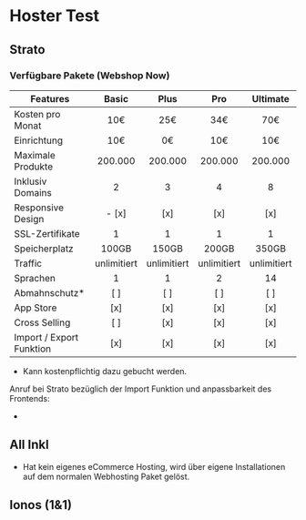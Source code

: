 # Hoster Test

## Strato

### Verfügbare Pakete (Webshop Now)

| Features                 |    Basic    |    Plus     |     Pro     |  Ultimate   |
| ------------------------ | :---------: | :---------: | :---------: | :---------: |
| Kosten pro Monat         |     10€     |     25€     |     34€     |     70€     |
| Einrichtung              |     10€     |     0€      |     10€     |     10€     |
| Maximale Produkte        |   200.000   |   200.000   |   200.000   |   200.000   |
| Inklusiv Domains         |      2      |      3      |      4      |      8      |
| Responsive Design        |    - [x]    |     [x]     |     [x]     |     [x]     |
| SSL-Zertifikate          |      1      |      1      |      1      |      1      |
| Speicherplatz            |    100GB    |    150GB    |    200GB    |    350GB    |
| Traffic                  | unlimitiert | unlimitiert | unlimitiert | unlimitiert |
| Sprachen                 |      1      |      1      |      2      |     14      |
| Abmahnschutz\*           |     [ ]     |     [ ]     |     [ ]     |     [ ]     |
| App Store                |     [x]     |     [x]     |     [x]     |     [x]     |
| Cross Selling            |     [ ]     |     [x]     |     [x]     |     [x]     |
| Import / Export Funktion |     [x]     |     [x]     |     [x]     |     [x]     |

- Kann kostenpflichtig dazu gebucht werden.

Anruf bei Strato bezüglich der Import Funktion und anpassbarkeit des Frontends:

-

## All Inkl

- Hat kein eigenes eCommerce Hosting, wird über eigene Installationen auf dem normalen Webhosting Paket gelöst.

## Ionos (1&1)
